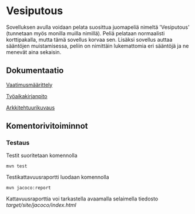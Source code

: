 # Vesiputous

Sovelluksen avulla voidaan pelata suosittua juomapeliä nimeltä 'Vesiputous' (tunnetaan myös monilla muilla nimillä). Peliä pelataan normaalisti korttipakalla, mutta tämä sovellus korvaa sen. Lisäksi sovellus auttaa sääntöjen muistamisessa, peliin on nimittäin lukemattomia eri sääntöjä ja ne menevät aina sekaisin.

## Dokumentaatio

[Vaatimusmäärittely](https://github.com/Imppazz/ot-harjoitustyo/blob/master/dokumentaatio/vaatimusmaarittely.md)

[Työaikakirjanpito](https://github.com/Imppazz/ot-harjoitustyo/blob/master/dokumentaatio/tyoaikakirjanpito.md)

[Arkkitehtuurikuvaus](https://github.com/Imppazz/ot-harjoitustyo/blob/master/dokumentaatio/arkkitehtuuri.md)

## Komentorivitoiminnot

### Testaus

Testit suoritetaan komennolla

```
mvn test
```

Testikattavuusraportti luodaan komennolla

```
mvn jacoco:report
```

Kattavuusraporttia voi tarkastella avaamalla selaimella tiedosto _target/site/jacoco/index.html_
